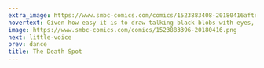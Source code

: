 ```yaml
---
extra_image: https://www.smbc-comics.com/comics/1523883408-20180416after.png
hovertext: Given how easy it is to draw talking black blobs with eyes, I'm now regretting that this comic isn't always about ninjas.
image: https://www.smbc-comics.com/comics/1523883396-20180416.png
next: little-voice
prev: dance
title: The Death Spot
---
```

